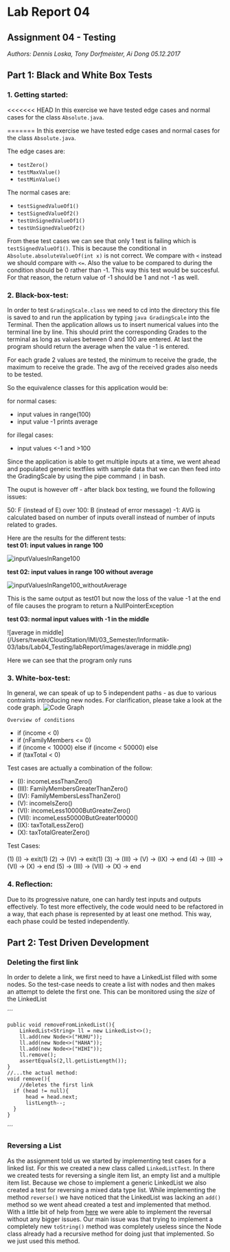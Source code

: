 # Lab Report 04
## Assignment 04 - Testing
_Authors: Dennis Loska, Tony Dorfmeister, Ai Dong 05.12.2017_

## Part 1: Black and White Box Tests

### 1. Getting started:
<<<<<<< HEAD
In this exercise we have tested edge cases and normal cases for the class `Absolute.java`.

=======
In this exercise we have tested edge cases and normal cases for the class `Absolute.java`. <br>

The edge cases are:
- `testZero()`
- `testMaxValue()`
- `testMinValue()`

The normal cases are:
- `testSignedValueOf1()`
- `testSignedValueOf2()`
- `testUnSignedValueOf1()`
- `testUnSignedValueOf2()`

From these test cases we can see that only 1 test is failing which is `testSignedValueOf1()`. This is because the conditional in `Absolute.absoluteValueOf(int x)` is not correct. We compare with `<` instead we should compare with `<=`. Also the value to be compared to during the condition should be 0 rather than -1. This way this test would be succesful. For that reason, the return value of -1 should be 1 and not -1 as well. 


### 2. Black-box-test:
In order to test `GradingScale.class` we need to cd into the directory this file is saved to and run the application by typing `java GradingScale` into the Terminal. Then the application allows us to insert numerical values into the terminal line by line. This should print the corresponding Grades to the terminal as long as values between 0 and 100 are entered. At last the program should return the average when the value -1 is entered.

For each grade 2 values are tested, the minimum to receive the grade, the maximum to receive the grade. The avg of the received grades also needs to be tested.

So the equivalence classes for this application would be:

for normal cases:
- input values in range(100)
- input value -1 prints average

for illegal cases: 
- input values <-1 and >100

Since the application is able to get multiple inputs at a time, we went ahead and populated generic textfiles with sample data that we can then feed into the GradingScale by using the pipe command `|` in bash.

The ouput is however off - after black box testing, we found the following issues: 

50: F (instead of E)
over 100: B (instead of error message)
-1: AVG is calculated based on number of inputs overall instead of number of inputs related to grades.


Here are the results for the different tests: <br>
**test 01: input values in range 100**

![inputValuesInRange100](/Users/tweak/CloudStation/IMI/03_Semester/Informatik-03/labs/Lab04_Testing/labReport/images/inputValuesInRange100.png)

**test 02: input values in range 100 without average**

![inputValuesInRange100_withoutAverage](/Users/tweak/CloudStation/IMI/03_Semester/Informatik-03/labs/Lab04_Testing/labReport/images/inputValuesInRange100_withoutAverage.png)

This is the same output as test01 but now the loss of the value -1 at the end of file causes the program to return a NullPointerException

**test 03: normal input values with -1 in the middle**

![average in middle](/Users/tweak/CloudStation/IMI/03_Semester/Informatik-03/labs/Lab04_Testing/labReport/images/average in middle.png)

Here we can see that the program only runs 


### 3. White-box-test:

In general, we can speak of up to 5 independent paths - as due to various contraints introducing new nodes.
For clarification, please take a look at the code graph. 
![Code Graph](/labReport/images/codegraph.jpg)
	
	Overview of conditions
-	if (income < 0)
-	if (nFamilyMembers <= 0)
-	if (income < 10000)
	else if (income < 50000)
	else
-	if (taxTotal < 0)


Test cases are actually a combination of the follow:

- (I): incomeLessThanZero()
- (III): FamilyMembersGreaterThanZero()
- (IV): FamilyMembersLessThanZero()
- (V): incomeIsZero()
- (VI): incomeLess10000ButGreaterZero()
- (VII): incomeLess50000ButGreater10000()
- (IX): taxTotalLessZero()
- (X): taxTotalGreaterZero()

Test Cases:

(1) (I) -> exit(1)
(2) -> (IV) -> exit(1)
(3) -> (III) -> (V)  -> (IX) -> end
(4) -> (III) -> (VI) -> (X) -> end 
(5) -> (III) -> (VII) -> (X) -> end 

### 4. Reflection:
Due to its progressive nature, one can hardly test inputs and outputs effectively. To test more effectively, the code would need to be refactored in a way, that each phase is represented by at least one method. This way, each phase could be tested independently.

## Part 2: Test Driven Development

### Deleting the first link

In order to delete a link, we first need to have a LinkedList filled with some nodes. So the test-case needs to create a list with nodes and then makes an attempt to delete the first one. This can be monitored using the _size_ of the LinkedList

´´´

    public void removeFromLinkedList(){
        LinkedList<String> ll = new LinkedList<>();
        ll.add(new Node<>("HUHU"));
        ll.add(new Node<>("HAHA"));
        ll.add(new Node<>("HIHI"));
        ll.remove();
        assertEquals(2,ll.getListLength());
    }
    //...the actual method:
    void remove(){
        //deletes the first link
      if (head != null){
          head = head.next;
          listLength--;
      }
    }

´´´

### Reversing a List

As the assignment told us we started by implementing test cases for a linked list.
For this we created a new class called `LinkedListTest`.
In there we created tests for reversing a single item list, an empty list and a multiple item list.
Because we chose to implement a generic LinkedList we also created a test for reversing a mixed data type list.
While implementing the method `reverse()` we have noticed that the LinkedList was lacking an `add()` method so we went ahead created a test and implemented that method.
With a little bit of help from [here](http://www.geeksforgeeks.org/reverse-a-linked-list/) we were able to implement the reversal without any bigger issues.
Our main issue was that trying to implement a completely new `toString()` method was completely useless since the Node class already had a recursive method for doing just that implemented. So we just used this method.
  



